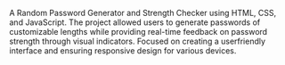 A Random Password Generator and Strength Checker using HTML, CSS, and JavaScript. The project allowed users to generate passwords of customizable lengths while providing real-time feedback on password strength through visual indicators. Focused on creating a userfriendly interface and ensuring responsive design for various devices. 
